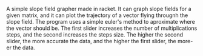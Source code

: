 A simple slope field grapher made in racket. It can graph slope fields for a given matrix, and it can plot the trajectory of a vector flying througnh the slope field. The program uses a simple euler's method to aproximate where the vector should be. The first slider increases the number of multiplications steps, and the second increases the steps size. The higher the second slider, the more accurate the data, and the higher the first slider, the more-er the data. 